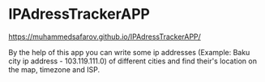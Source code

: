 # IPAdressTrackerAPP
https://muhammedsafarov.github.io/IPAdressTrackerAPP/

By the help of this app you can write some ip addresses (Example: Baku city ip address - 103.119.111.0) of different cities and find their's location on the map, timezone and ISP. 

